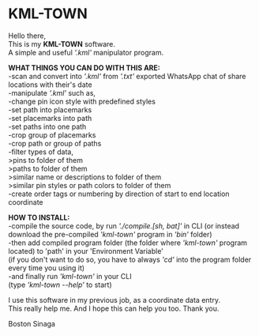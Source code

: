 # KML-TOWN

Hello there,</br>
This is my **KML-TOWN** software.</br>
A simple and useful *'.kml'* manipulator program.</br>

**WHAT THINGS YOU CAN DO WITH THIS ARE:**</br>
-scan and convert into *'.kml'* from *'.txt'* exported WhatsApp chat of share locations with their's date</br>
-manipulate *'.kml'* such as,</br>
  -change pin icon style with predefined styles</br>
  -set path into placemarks</br>
  -set placemarks into path</br>
  -set paths into one path</br>
  -crop group of placemarks</br>
  -crop path or group of paths</br>
  -filter types of data,</br>
    >pins to folder of them</br>
    >paths to folder of them</br>
    >similar name or descriptions to folder of them</br>
    >similar pin styles or path colors to folder of them</br>
  -create order tags or numbering by direction of start to end location coordinate</br>
  
**HOW TO INSTALL:**</br>
-compile the source code, by run *'./compile.[sh, bat]'* in CLI (or instead download the pre-compiled *'kml-town'* program in *'bin'* folder)</br>
-then add compiled program folder (the folder where *'kml-town'* program located) to 'path' in your 'Environment Variable'</br>
 (if you don't want to do so, you have to always *'cd'* into the program folder every time you using it)</br>
-and finally run *'kml-town'* in your CLI</br>
 (type *'kml-town --help'* to start)</br>

I use this software in my previous job, as a coordinate data entry.</br>
This really help me. And I hope this can help you too. Thank you.</br>

Boston Sinaga
